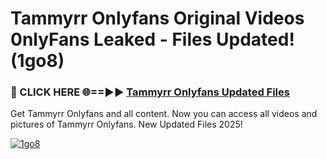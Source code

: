 # Tammyrr Onlyfans Original Videos 0nlyFans Leaked - Files Updated! (1go8)

<h3>🔴 CLICK HERE 🌐==►► <a href="https://tinyurl.com/x26r9saj" rel="nofollow">Tammyrr Onlyfans Updated Files</a></h3>

Get Tammyrr Onlyfans and all content. Now you can access all videos and pictures of Tammyrr Onlyfans. New Updated Files 2025!

[![1go8](https://i.imgur.com/LkgZPqh.gif)](https://tinyurl.com/x26r9saj)
